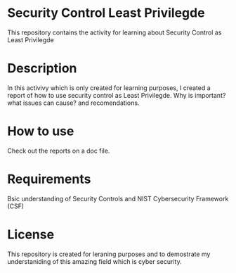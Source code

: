# Security Control Least Privilegde
This repository contains the activity for learning about Security Control as Least Privilegde

# Description
In this activivy which is only created for learning purposes, I created a report of how to use security control as Least Privilegde. Why is important? what issues can cause? and recomendations.

# How to use
Check out the reports on a doc file.

# Requirements
Bsic understanding of Security Controls and NIST Cybersecurity Framework (CSF)

# License
This repository is created for leraning purposes and to demostrate my understaniding of this amazing field which is cyber security.
